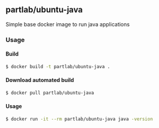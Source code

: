 ## partlab/ubuntu-java

Simple base docker image to run java applications

### Usage

#### Build

```bash
$ docker build -t partlab/ubuntu-java .
```

#### Download automated build

```bash
$ docker pull partlab/ubuntu-java
```

#### Usage

```bash
$ docker run -it --rm partlab/ubuntu-java java -version
```

